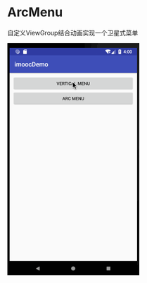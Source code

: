 # ArcMenu
自定义ViewGroup结合动画实现一个卫星式菜单

![image](https://github.com/wuchao226/ArcMenu/blob/master/animTest/image/preview.gif)

